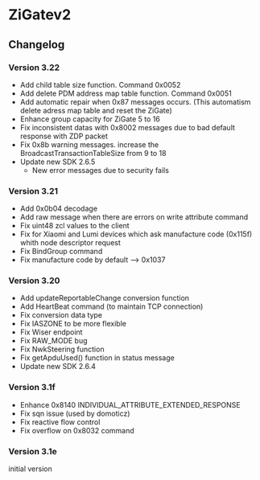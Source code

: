 # ZiGatev2

## Changelog

### Version 3.22

* Add child table size function. Command 0x0052
* Add delete PDM address map table function. Command 0x0051
* Add automatic repair when 0x87 messages occurs. (This automatism delete adress map table and reset the ZiGate) 
* Enhance group capacity for ZiGate 5 to 16
* Fix inconsistent datas with 0x8002 messages due to bad default response with ZDP packet
* Fix 0x8b warning messages. increase the BroadcastTransactionTableSize from 9 to 18
* Update new SDK 2.6.5
	- New error messages due to security fails

### Version 3.21

* Add 0x0b04 decodage
* Add raw message when there are errors on write attribute command
* Fix uint48 zcl values to the client
* Fix for Xiaomi and Lumi devices which ask manufacture code (0x115f) whith node descriptor request
* Fix BindGroup command
* Fix manufacture code by default --> 0x1037


### Version 3.20

* Add updateReportableChange conversion function
* Add HeartBeat command (to maintain TCP connection)
* Fix conversion data type
* Fix IASZONE to be more flexible
* Fix Wiser endpoint
* Fix RAW_MODE bug
* Fix NwkSteering function
* Fix getApduUsed() function in status message
* Update new SDK 2.6.4



### Version 3.1f

* Enhance 0x8140 INDIVIDUAL_ATTRIBUTE_EXTENDED_RESPONSE
* Fix sqn issue (used by domoticz)
* Fix reactive flow control
* Fix overflow on 0x8032 command

### Version 3.1e

initial version